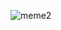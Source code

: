 ![meme2](https://github.com/FSChuang/Facial-Landmark-Detection/assets/124766162/470535ce-7087-4262-9b0e-725af42fae9b)
